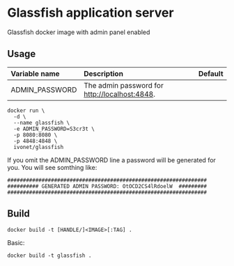 # Glassfish application server

Glassfish docker image with admin panel enabled

## Usage

| Variable name    | Description                                                                                   | Default              |
|:-----------------|:----------------------------------------------------------------------------------------------|:---------------------|
| ADMIN_PASSWORD   | The admin password for [http://localhost:4848](http://localhost:4848). | <generated>          |

```shell
docker run \
  -d \
  --name glassfish \
  -e ADMIN_PASSWORD=S3cr3t \
  -p 8080:8080 \
  -p 4848:4848 \
  ivonet/glassfish
```

If you omit the ADMIN_PASSWORD line a password will be generated for you.
You will see somthing like:

```shell
################################################################
########## GENERATED ADMIN PASSWORD: OtOCD2CS4lRdoelW  #########
################################################################
```

## Build

```shell
docker build -t [HANDLE/]<IMAGE>[:TAG] .
```

Basic:

```shell
docker build -t glassfish .
```
